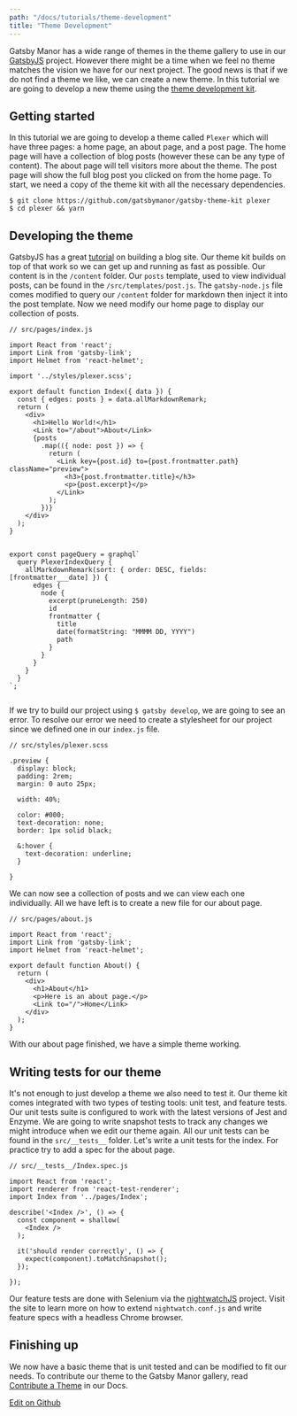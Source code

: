 ```yaml
---
path: "/docs/tutorials/theme-development"
title: "Theme Development"
---
```


Gatsby Manor has a wide range of themes in the theme gallery to use in our [GatsbyJS](https://www.gatsbyjs.org/)
project. However there might be a time when we feel no theme matches the
vision we have for our next project. The good news is that if we do not find a theme
we like, we can create a new theme. In this tutorial we are going to develop a new theme
using the [theme development kit](https://github.com/gatsbymanor/gatsby-theme-kit).

## Getting started
In this tutorial we are going to develop a theme called `Plexer` which will have
three pages: a home page, an about page, and a post page. The home page will have a
collection of blog posts (however these can be any type of content). The about page
will tell visitors more about the theme. The post page will show the full blog post
you clicked on from the home page. To start, we need a copy of the theme kit with
all the necessary dependencies.

```
$ git clone https://github.com/gatsbymanor/gatsby-theme-kit plexer
$ cd plexer && yarn
```

## Developing the theme
GatsbyJS has a great [tutorial](https://www.gatsbyjs.org/tutorial/) on building
a blog site. Our theme kit builds on top of that work so we can get up and
running as fast as possible. Our content is in the `/content` folder.
Our `posts` template, used to view individual posts, can be found in the
`/src/templates/post.js`. The `gatsby-node.js` file comes modified to query our
`/content` folder for markdown then inject it into the post template. Now we need
modify our home page to display our collection of posts.

```
// src/pages/index.js

import React from 'react';
import Link from 'gatsby-link';
import Helmet from 'react-helmet';

import '../styles/plexer.scss';

export default function Index({ data }) {
  const { edges: posts } = data.allMarkdownRemark;
  return (
    <div>
      <h1>Hello World!</h1>
      <Link to="/about">About</Link>
      {posts
        .map(({ node: post }) => {
          return (
            <Link key={post.id} to={post.frontmatter.path} className="preview">
              <h3>{post.frontmatter.title}</h3>
              <p>{post.excerpt}</p>
            </Link>
          );
        })}
    </div>
  );
}


export const pageQuery = graphql`
  query PlexerIndexQuery {
    allMarkdownRemark(sort: { order: DESC, fields: [frontmatter___date] }) {
      edges {
        node {
          excerpt(pruneLength: 250)
          id
          frontmatter {
            title
            date(formatString: "MMMM DD, YYYY")
            path
          }
        }
      }
    }
  }
`;


```

If we try to build our project using `$ gatsby develop`, we are going to see an error.
To resolve our error we need to create a stylesheet for our project since we defined
one in our `index.js` file.

```
// src/styles/plexer.scss

.preview {
  display: block;
  padding: 2rem;
  margin: 0 auto 25px;

  width: 40%;

  color: #000;
  text-decoration: none;
  border: 1px solid black;

  &:hover {
    text-decoration: underline;
  }

}

```

We can now see a collection of posts and we can view each one individually. All we
have left is to create a new file for our about page.

```
// src/pages/about.js

import React from 'react';
import Link from 'gatsby-link';
import Helmet from 'react-helmet';

export default function About() {
  return (
    <div>
      <h1>About</h1>
      <p>Here is an about page.</p>
      <Link to="/">Home</Link>
    </div>
  );
}
```
With our about page finished, we have a simple theme working.

## Writing tests for our theme
It's not enough to just develop a theme we also need to test it. Our theme kit
comes integrated with two types of testing tools: unit test, and feature tests.
Our unit tests suite is configured to work with the latest versions of Jest and Enzyme.
We are going to write snapshot tests to track any changes we might introduce
when we edit our theme again. All our unit tests can be found in the
`src/__tests__` folder. Let's write a unit tests for the index. For practice
try to add a spec for the about page.

```
// src/__tests__/Index.spec.js

import React from 'react';
import renderer from 'react-test-renderer';
import Index from '../pages/Index';

describe('<Index />', () => {
  const component = shallow(
    <Index />
  );

  it('should render correctly', () => {
    expect(component).toMatchSnapshot();
  });

});
```

Our feature tests are done with Selenium via the
[nightwatchJS](http://nightwatchjs.org/) project. Visit the site to learn more
on how to extend `nightwatch.conf.js` and write feature specs with a headless Chrome
browser.


## Finishing up
We now have a basic theme that is unit tested and can be modified to fit our
needs. To contribute our theme to the Gatsby Manor gallery, read [Contribute a Theme](/docs/contribute/contribute-a-theme) in our Docs.

[Edit on Github](https://github.com/gatsbymanor/gatsby-manor-content)
